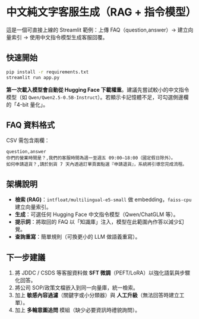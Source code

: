 # 中文純文字客服生成（RAG + 指令模型）

這是一個可直接上線的 Streamlit 範例：上傳 FAQ（question,answer）→ 建立向量索引 → 使用中文指令模型生成客服回覆。

## 快速開始

```bash
pip install -r requirements.txt
streamlit run app.py
```

**第一次載入模型會自動從 Hugging Face 下載權重**。建議先嘗試較小的中文指令模型（如 `Qwen/Qwen2.5-0.5B-Instruct`）。若顯示卡記憶體不足，可勾選側邊欄的「4-bit 量化」。

## FAQ 資料格式

CSV 需包含兩欄：

```csv
question,answer
你們的營業時間是？,我們的客服時間為週一至週五 09:00–18:00（國定假日除外）。
如何申請退貨？,請於到貨 7 天內透過訂單頁面點選『申請退貨』，系統將引導您完成流程。
```

## 架構說明

- **檢索 (RAG)**：`intfloat/multilingual-e5-small` 做 embedding，`faiss-cpu` 建立向量索引。
- **生成**：可選任何 Hugging Face 中文指令模型（Qwen/ChatGLM 等）。
- **提示詞**：將取回的 FAQ 以「知識庫」注入，模型在此範圍內作答以減少幻覺。
- **查詢重寫**：簡單規則（可換更小的 LLM 做語義重寫）。

## 下一步建議

1. 將 JDDC / CSDS 等客服資料做 **SFT 微調**（PEFT/LoRA）以強化語氣與步驟化回答。
2. 將公司 SOP/政策文檔嵌入到同一向量庫，統一檢索。
3. 加上 **敏感內容過濾**（關鍵字或小分類器）與 **人工升級**（無法回答時建立工單）。
4. 加上 **多輪意圖追問** 模組（缺少必要資訊時禮貌詢問）。
